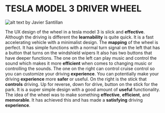 # TESLA MODEL 3 DRIVER WHEEL
![alt text](https://external-content.duckduckgo.com/iu/?u=https%3A%2F%2Fo.aolcdn.com%2Fimages%2Fdims%3Fquality%3D100%26image_uri%3Dhttps%253A%252F%252Fs.aolcdn.com%252Fhss%252Fstorage%252Fmidas%252F353509ed2fde89cf40c5defe6d7e56d3%252F206263534%252F0228-tesla-model3-9282-1.jpg%26client%3Dcbc79c14efcebee57402%26signature%3D978e5a22ab8312acd6386d57699f8169477c616a&f=1&nofb=1)
by Javier Santillan

The UX design of the wheel in a tesla model 3 is slick and **effective**. Although the driving is different the **learnability** is quite quick. It is a fast accelerating vehicle with a 
minimalist design. The **mapping** of the wheel is perfect. It has simple functions with a normal turn signal on the left that has a button that turns on the windshield wipers
It also has two buttons that have deeper functions. The one on the left can play music and control the sound which makes it more **efficient** when comes to changing music or 
controlling the sounds. The one on the right can control cruise control so you can customize your driving **experience**. You can potentially make your driving **experience** more **safer** or
useful. On the right is the stick that **controls** driving. Up for reverse, down for drive, button on the stick for the park. It is a super simple design with a good amount of **useful**
functionality. The idea of the wheel was to make something **effective**, **efficient**, and **memorable**. It has achieved this and has made a **satisfying** driving **experience**.
